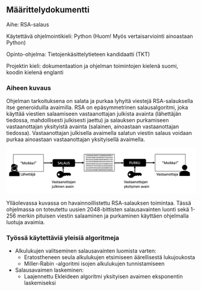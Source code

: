 ## Määrittelydokumentti

Aihe: RSA-salaus

Käytettävä ohjelmointikieli: Python (Huom! Myös vertaisarviointi ainoastaan Python)

Opinto-ohjelma: Tietojenkäsittelytieteen kandidaatti (TKT)

Projektin kieli: dokumentaation ja ohjelman toimintojen kielenä suomi, koodin kielenä englanti

### Aiheen kuvaus

Ohjelman tarkoituksena on salata ja purkaa lyhyitä viestejä RSA-salauksella itse generoiduilla avaimilla. RSA on epäsymmetrinen salausalgoritmi, joka käyttää viestien salaamiseen vastaanottajan julkista avainta (lähettäjän tiedossa, mahdollisesti julkisesti jaettu) ja salauksen purkamiseen vastaanottajan yksityistä avainta (salainen, ainoastaan vastaanottajan tiedossa). Vastaanottajan julkisella avaimella salatun viestin salaus voidaan purkaa ainoastaan vastaanottajan yksityisellä avaimella.

![RSA-salaus](kuvat/rsa.png?raw=true)

Ylläolevassa kuvassa on havainnoillistettu RSA-salauksen toimintaa. Tässä ohjelmassa on toteutettu uusien 2048-bittisten salausavainten luonti sekä 1-256 merkin pituisen viestin salaaminen ja purkaminen käyttäen ohjelmalla luotuja avaimia.

### Työssä käytettäviä yleisiä algoritmeja

- Alkulukujen valitseminen salausavainten luomista varten:
    - Eratostheneen seula alkulukujen etsimiseen äärellisestä lukujoukosta
    - Miller-Rabin -algoritmi isojen alkulukujen tunnistamiseen
- Salausavaimen laskeminen:
    - Laajennettu Ekleideen algoritmi yksityisen avaimen eksponentin laskemiseksi
